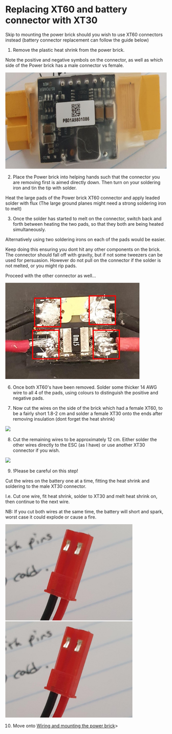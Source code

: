 # Replacing XT60 and battery connector with XT30

Skip to mounting the power brick should you wish to use XT60 connectors instead (battery connector replacement can follow the guide below)

1. Remove the plastic heat shrink from the power brick.

Note the positive and negative symbols on the connector, as well as which side of the Power brick has a male connector vs female.

<img src="/./Images/Instructions/brick.jpeg" height="300">

2. Place the Power brick into helping hands such that the connector you are removing first is aimed directly down. Then turn on your soldering iron and tin the tip with solder.

Heat the large pads of the Power brick XT60 connector and apply leaded solder with flux (The large ground planes might need a strong soldering iron to melt)

3. Once the solder has started to melt on the connector, switch back and forth between heating the two pads, so that they both are being heated simultaneously.

Alternatively using two soldering irons on each of the pads would be easier. 

Keep doing this ensuring you dont hit any other components on the brick. The connector should fall off with gravity, but if not some tweezers can be used for persuasion. However do not pull on the connector if the solder is not melted, or you might rip pads. 

Proceed with the other connector as well...

<img src="/./Images/Instructions/brick4.jpg" height="300">

6. Once both XT60's have been removed. Solder some thicker 14 AWG wire to all 4 of the pads, using colours to distinguish the positive and negative pads.

7. Now cut the wires on the side of the brick which had a female XT60, to be a fairly short 1.8-2 cm and solder a female XT30 onto the ends after removing insulation (dont forget the heat shrink)

<img src="/./Images/Instructions/brick2.jpg" height="300">

8. Cut the remaining wires to be approximately 12 cm. Either solder the other wires directly to the ESC (as I have) or use another XT30 connector if you wish.

<img src="/./Images/Instructions/brick3.jpg" height="300">

9. !Please be careful on this step! 

Cut the wires on the battery one at a time, fitting the heat shrink and soldering to the male XT30 connector.

I.e. Cut one wire, fit heat shrink, solder to XT30 and melt heat shrink on, then continue to the next wire.

NB: If you cut both wires at the same time, the battery will short and spark, worst case it could explode or cause a fire.

<img src="/./Images/Instructions/batwire.jpeg" height="300"> <img src="/./Images/Instructions/batwire.jpeg" height="300">

10. Move onto [Wiring and mounting the power brick](./power_brick.md)>

